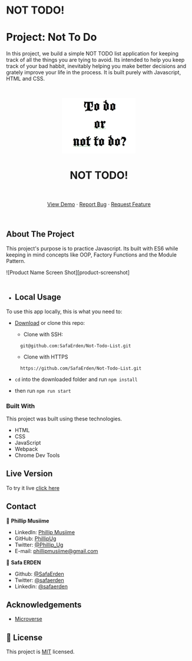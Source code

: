 # NOT TODO!

# Project: Not To Do
In this project, we build a simple NOT TODO list application for keeping track of all the things you are tying to avoid. Its intended to help you keep track of your bad habbit, inevitably helping you make better decisions and grately improve your life in the process. It is built purely with Javascript, HTML and CSS. 

<!-- PROJECT LOGO -->
<br />
<p align="center">
  <a href="https://safaerden.github.io/Not-Todo-List/">
    <img src="dist/images/not-todo.jpg" alt="Logo" width="200" height="150">
  </a>

  <h1 align="center">NOT TODO!</h1>

  <p align="center">
    <br />
    <br />
    <a href="https://safaerden.github.io/Not-Todo-List/">View Demo</a>
    ·
    <a href="https://github.com/SafaErden/Not-Todo-List/issues">Report Bug</a>
    ·
    <a href="https://github.com/SafaErden/Not-Todo-List/issues">Request Feature</a>
  </p>
</p>

<br>
<!-- ABOUT THE PROJECT -->

## About The Project

This project's purpose is to practice Javascript. Its built with ES6 while keeping in mind concepts like OOP, Factory Functions and the Module Pattern.

![Product Name Screen Shot][product-screenshot]
<br>
<br>

<!-- ABOUT THE PROJECT -->
- ## Local Usage

To use this app locally, this is what you need to:

* [Download](https://github.com/SafaErden/Not-Todo-List/archive/master.zip) or clone this repo:
  - Clone with SSH:
  ```
    git@github.com:SafaErden/Not-Todo-List.git
  ```
  - Clone with HTTPS
  ```
    https://github.com/SafaErden/Not-Todo-List.git
  ```
* `cd` into the downloaded folder and run `npm install`

* then run `npm run start`


### Built With
This project was built using these technologies.
* HTML
* CSS
* JavaScript
* Webpack
* Chrome Dev Tools

## Live Version
To try it live [click here](https://safaerden.github.io/Not-Todo-List/)

<!-- CONTACT -->

## Contact

👤 **Phillip Musiime**

- LinkedIn: [Phillip Musiime](https://www.linkedin.com/in/phillip-musiime/)
- GitHub: [PhillipUg](https://github.com/PhillipUg)
- Twitter: [@Phillip_Ug](https://twitter.com/Phillip_Ug)
- E-mail: phillipmusiime@gmail.com

👤 **Safa ERDEN**

- Github: [@SafaErden](https://github.com/SafaErden)
- Twitter: [@safaerden](https://twitter.com/safaerden)
- Linkedin: [@safaerden](https://www.linkedin.com/in/safaerden/)


<!-- ACKNOWLEDGEMENTS -->
## Acknowledgements
* [Microverse](https://www.microverse.org/)


## 📝 License

This project is [MIT](https://opensource.org/licenses/MIT) licensed.
